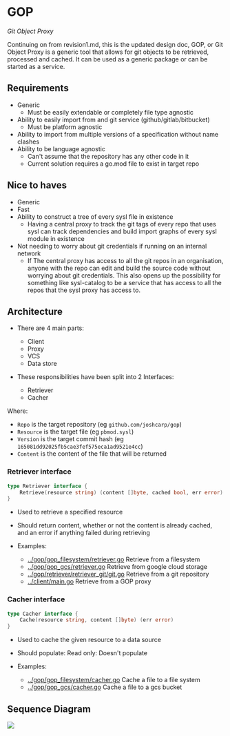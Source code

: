 # GOP
*Git Object Proxy*

Continuing on from revision1.md, this is the updated design doc, 
GOP, or Git Object Proxy is a generic tool that allows for git objects to be retrieved, processed and cached. It can be used as a generic package or can be started as a service.

## Requirements
- Generic
    - Must be easily extendable or completely file type agnostic
- Ability to easily import from and git service (github/gitlab/bitbucket)
    - Must be platform agnostic
- Ability to import from multiple versions of a specification without name clashes
- Ability to be language agnostic
    - Can't assume that the repository has any other code in it
    - Current solution requires a go.mod file to exist in target repo

## Nice to haves
- Generic 
- Fast
- Ability to construct a tree of every sysl file in existence
    - Having a central proxy to track the git tags of every repo that uses sysl can track dependencies and build import graphs of every sysl module in existence
- Not needing to worry about git credentials if running on an internal network
    - If The central proxy has access to all the git repos in an organisation, anyone with the repo can edit and build the source code without worrying about git credentials. This also opens up the possibility for something like sysl-catalog to be a service that has access to all the repos that the sysl proxy has access to.

## Architecture

- There are 4 main parts:
    - Client
    - Proxy
    - VCS
    - Data store

- These responsibilities have been split into 2 Interfaces:
    - Retriever
    - Cacher

Where:
 - `Repo` is the target repository (eg `github.com/joshcarp/gop`)
 - `Resource` is the target file (eg `pbmod.sysl`)
 - `Version` is the target commit hash (eg `165081dd92025fb5cae3fef575eca1ad9521e4cc`)
 - `Content` is the content of the file that will be returned


### Retriever interface

```go
type Retriever interface {
	Retrieve(resource string) (content []byte, cached bool, err error)
}
```

- Used to retrieve a specified resource
 
- Should return content, whether or not the content is already cached, and an error if anything failed during retrieving 
    
- Examples:
    - [../gop/gop_filesystem/retriever.go](../pkg/gop_filesystem/retriever.go) Retrieve from a filesystem
    - [../gop/gop_gcs/retriever.go](../pkg/gop_gcs/retriever.go) Retrieve from google cloud storage
    - [../gop/retriever/retriever_git/git.go](../pkg/retriever/retriever_git/git.go) Retrieve from a git repository
    - [../client/main.go](../client/main.go) Retrieve from a GOP proxy

### Cacher interface

```go
type Cacher interface {
	Cache(resource string, content []byte) (err error)
}
```

- Used to cache the given resource to a data source

- Should populate: Read only: Doesn't populate
- Examples:
    - [../gop/gop_filesystem/cacher.go](../pkg/gop_filesystem/cacher.go) Cache a file to a file system
    - [../gop/gop_gcs/cacher.go](../pkg/gop_gcs/cacher.go) Cache a file to a gcs bucket

## Sequence Diagram

<img src="https://www.plantuml.com/plantuml/png/dP51JuGm48Nl_8evOWBbJdH3ieddZVu2B4yabivcMiZwxqqfAhYOu9wObkatyzwhdA_53xr9ZgQ3zPGVw2Hy-IZf2LuwZ13rLQNJdun6xPJclc1f2y6PYzVEGE7Ygn5oboIryQHh_OOc8QB82-1dpmBP9BTEgvT1lyDVupDQydzEwYoiuHoQE9U8vX4B5G8_YDr5M2yR_VW_8BvR4ex12b7J9sMd7br6QyTW7AZdPZ0WorlcvOTWIqdQiCMLGulE-poFdT_tCGrBywhJtKffBCe_HD43dUAPHSrLkbu_q60tmwPVybljvfptfXh0iwT1MunrNnotH571DaDlFW40">
